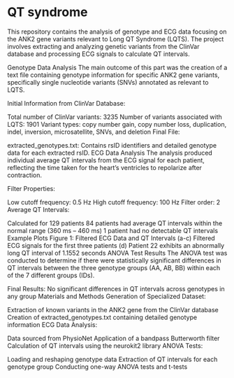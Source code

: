 # QT syndrome
This repository contains the analysis of genotype and ECG data focusing on the ANK2 gene variants relevant to Long QT Syndrome (LQTS). The project involves extracting and analyzing genetic variants from the ClinVar database and processing ECG signals to calculate QT intervals.

Genotype Data Analysis
The main outcome of this part was the creation of a text file containing genotype information for specific ANK2 gene variants, specifically single nucleotide variants (SNVs) annotated as relevant to LQTS.

Initial Information from ClinVar Database:

Total number of ClinVar variants: 3235
Number of variants associated with LQTS: 1901
Variant types: copy number gain, copy number loss, duplication, indel, inversion, microsatellite, SNVs, and deletion
Final File:

extracted_genotypes.txt: Contains rsID identifiers and detailed genotype data for each extracted rsID.
ECG Data Analysis
The analysis produced individual average QT intervals from the ECG signal for each patient, reflecting the time taken for the heart’s ventricles to repolarize after contraction.

Filter Properties:

Low cutoff frequency: 0.5 Hz
High cutoff frequency: 100 Hz
Filter order: 2
Average QT Intervals:

Calculated for 129 patients
84 patients had average QT intervals within the normal range (360 ms – 460 ms)
1 patient had no detectable QT intervals
Example Plots
Figure 1: Filtered ECG Data and QT Intervals
(a-c) Filtered ECG signals for the first three patients
(d) Patient 22 exhibits an abnormally long QT interval of 1.1552 seconds
ANOVA Test Results
The ANOVA test was conducted to determine if there were statistically significant differences in QT intervals between the three genotype groups (AA, AB, BB) within each of the 7 different groups (IDs).

Final Results:
No significant differences in QT intervals across genotypes in any group
Materials and Methods
Generation of Specialized Dataset:

Extraction of known variants in the ANK2 gene from the ClinVar database
Creation of extracted_genotypes.txt containing detailed genotype information
ECG Data Analysis:

Data sourced from PhysioNet
Application of a bandpass Butterworth filter
Calculation of QT intervals using the neurokit2 library
ANOVA Tests:

Loading and reshaping genotype data
Extraction of QT intervals for each genotype group
Conducting one-way ANOVA tests and t-tests
